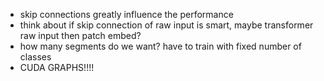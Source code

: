 - skip connections greatly influence the performance
- think about if skip connection of raw input is smart, maybe transformer raw input then patch embed?
- how many segments do we want? have to train with fixed number of classes
- CUDA GRAPHS!!!!